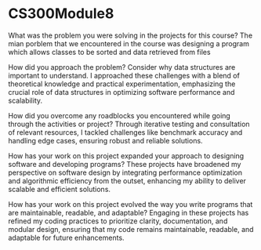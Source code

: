 # CS300Module8
What was the problem you were solving in the projects for this course? The mian porblem that we encountered in the course was designing a program which allows classes to be sorted and data retrieved from files

How did you approach the problem? Consider why data structures are important to understand.
I approached these challenges with a blend of theoretical knowledge and practical experimentation, emphasizing the crucial role of data structures in optimizing software performance and scalability.

How did you overcome any roadblocks you encountered while going through the activities or project?
Through iterative testing and consultation of relevant resources, I tackled challenges like benchmark accuracy and handling edge cases, ensuring robust and reliable solutions.

How has your work on this project expanded your approach to designing software and developing programs?
These projects have broadened my perspective on software design by integrating performance optimization and algorithmic efficiency from the outset, enhancing my ability to deliver scalable and efficient solutions.

How has your work on this project evolved the way you write programs that are maintainable, readable, and adaptable?
Engaging in these projects has refined my coding practices to prioritize clarity, documentation, and modular design, ensuring that my code remains maintainable, readable, and adaptable for future enhancements.
